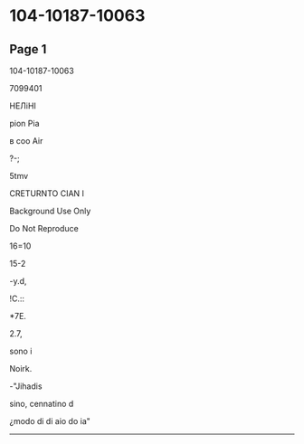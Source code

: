 # 104-10187-10063

## Page 1

104-10187-10063

7099401

НЕЛіНІ

pion Pia

в соо Air

?-;

5tmv

CRETURNTO CIAN I

Background Use Only

Do Not Reproduce

16=10

15-2

-y.d,

!C.::

*7E.

2.7,

sono i

Noirk.

-"Jihadis

sino, cennatino d

¿modo di di aio do ia"

---

